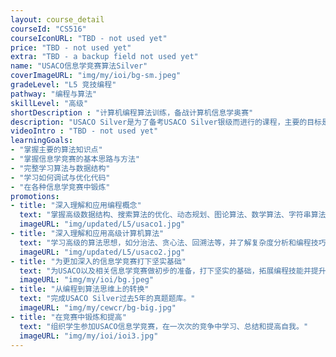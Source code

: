 ```yaml
---
layout: course_detail
courseId: "CS516"
courseIconURL: "TBD - not used yet"
price: "TBD - not used yet"
extra: "TBD - a backup field not used yet"
name: "USACO信息学竞赛算法Silver"
coverImageURL: "img/my/ioi/bg-sm.jpeg"
gradeLevel: "L5 竞技编程"
pathway: "编程与算法"
skillLevel: "高级"
shortDescription : "计算机编程算法训练，备战计算机信息学奥赛"
description: "USACO Silver是为了备考USACO Silver银级而进行的课程，主要的目标是完成USACO Silver过去5年的所有真题，让同学在题目中找到自己的确实知识点，进行复习，并且熟悉USACO Silver的考试难度和形式，争取在年底一次通过。"
videoIntro : "TBD - not used yet"
learningGoals:
- "掌握主要的算法知识点"
- "掌握信息学竞赛的基本思路与方法"
- "完整学习算法与数据结构"
- "学习如何调试与优化代码"
- "在各种信息学竞赛中锻炼"
promotions:
- title: "深入理解和应用编程概念"
  text: "掌握高级数据结构、搜索算法的优化、动态规划、图论算法、数学算法、字符串算法和计算几何等知识。"
  imageURL: "img/updated/L5/usaco1.jpg"
- title: "深入理解和应用高级计算机算法"
  text: "学习高级的算法思想，如分治法、贪心法、回溯法等，并了解复杂度分析和编程技巧的应用。"
  imageURL: "img/updated/L5/usaco2.jpg"
- title: "为更加深入的信息学竞赛打下坚实基础"
  text: "为USACO以及相关信息学竞赛做初步的准备，打下坚实的基础，拓展编程技能并提升解决问题的能力。"
  imageURL: "img/my/ioi/bg.jpeg"
- title: "从编程到算法思维上的转换"
  text: "完成USACO Silver过去5年的真题题库。"
  imageURL: "img/my/cewcr/bg-big.jpg"
- title: "在竞赛中锻炼和提高"
  text: "组织学生参加USACO信息学竞赛，在一次次的竞争中学习、总结和提高自我。"
  imageURL: "img/my/ioi/ioi3.jpg"
---
```

